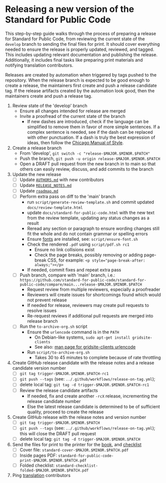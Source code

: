 # Releasing a new version of the Standard for Public Code

<!-- SPDX-License-Identifier: CC0-1.0 -->
<!-- SPDX-FileCopyrightText: 2025 Standard for Public Code Authors, https://www.standardforpubliccode.org/AUTHORS; 2021-2024 The Foundation for Public Code <info@publiccode.net>, https://www.standardforpubliccode.org/AUTHORS -->

This step-by-step guide walks through the process of preparing a release for Standard for Public Code, from reviewing the current state of the `develop` branch to sending the final files for print.
It should cover everything needed to ensure the release is properly updated, reviewed, and tagged.
This includes updating relevant documentation and publishing the release.
Additionally, it includes final tasks like preparing print materials and notifying translation contributors.

Releases are created by automation when triggered by tags pushed to the repository.
When the release branch is expected to be good enough to create a release, the maintainers first create and push a release candidate tag.
If the release artifacts created by the automation look good, then the maintainers create and push a release tag.

1. Review state of the 'develop' branch
    - Ensure all changes intended for release are merged
    - Invite a proofread of the current state of the branch
        - If new dashes are introduced, check if the language can be simplified to remove them in favor of more simple sentences. If a complex sentence is needed, see if the dash can be replaced with other punctuation. If a dash is truly the best expression of ideas, then follow the [Chicago Manual of Style](https://en.wikipedia.org/wiki/Dash#En_dash_versus_em_dash).
2. Create a release branch
    - From 'develop', `git switch -c "release-$MAJOR.$MINOR.$PATCH"`
    - Push the branch, `git push -u origin release-$MAJOR.$MINOR.$PATCH`
    - Open a DRAFT pull request from the new branch in to main so that others can easily review, discuss, and add commits to the branch
3. Update the new release
    - [ ] Update [`AUTHORS.md`](../AUTHORS.md) with new contributors
    - [ ] Update [`RELEASE_NOTES.md`](../RELEASE_NOTES.md)
    - [ ] Update [`roadmap.md`](roadmap.md)
    - [ ] Perform extra pass on diff to the 'main' branch
        - run `script/generate-review-template.sh` and commit updated `docs/review-template.html`
        - update `docs/standard-for-public-code.html` with the new text from the review template, updating any status changes as a result
        - Reread any section or paragraph to ensure wording changes still fit the whole and do not contain grammar or spelling errors
        - Ensure [fonts](https://brand.publiccode.net/typography/) are installed, see: `script/ensure-font.sh`
        - Check the rendered `.pdf` using `script/pdf.sh rc1`
          - Ensure no link collisions exist
          - Check the page breaks, possibly removing or adding page-break CSS, for example: `<p style="page-break-after: always;"></p>`
        - If needed, commit fixes and repeat extra pass
    - [ ] Push branch, compare with 'main' branch, i.e.: `https://github.com/standard-for-public-code/standard-for-public-code/compare/main...release-$MAJOR.$MINOR.$PATCH`
        - Request review from multiple reviewers, especially a proofreader
        - Reviewers will create issues for shortcomings found which would not prevent release
        - If needed for release, reviewers may create pull requests to resolve issues
        - Re-request reviews if additional pull requests are merged into release branch
    - [ ] Run the `to-archive-org.sh` script
        - Ensure the `urlencode` command is in the `PATH`
          - On Debian-like systems, `sudo apt-get install gridsite-clients`
          - See also: [man page for gridsite-clients urlencode](https://manpages.debian.org/testing/gridsite-clients/urlencode.1.en.html)
        - Run `script/to-archive-org.sh`
          - Takes 30 to 45 minutes to complete because of rate throttling
4. Create GitHub release candidate with the release notes and a release candidate version number
    - [ ] `git tag trigger-$MAJOR.$MINOR.$PATCH-rc1`
    - [ ] `git push --tags` (see: `../.github/workflows/release-on-tag.yml`);
    - [ ] delete local tag: `git tag -d trigger-$MAJOR.$MINOR.$PATCH-rc1`
    - [ ] Review the release candidate artifacts
        - If needed, fix and create another `-rcX` release, incrementing the release candidate number
        - Else the latest release candidate is determined to be of sufficient quality, proceed to create the release
5. Create GitHub release with the release notes and version number
    - [ ] `git tag trigger-$MAJOR.$MINOR.$PATCH`
    - [ ] `git push --tags` (see: `../.github/workflows/release-on-tag.yml`); this will close the DRAFT pull request
    - [ ] delete local tag: `git tag -d trigger-$MAJOR.$MINOR.$PATCH`
6. Send the files for print to the printer for the [book](printing.md), and [checklist](printing-checklist.md)
    - [ ] Cover file: `standard-cover-$MAJOR.$MINOR.$PATCH.pdf`
    - [ ] Inside pages PDF: `standard-for-public-code-print-$MAJOR.$MINOR.$PATCH.pdf`
    - [ ] Folded checklist: `standard-checklist-folded-$MAJOR.$MINOR.$PATCH.pdf`
7. Ping [translation](https://github.com/standard-for-public-code/community-translations-standard) contributors
